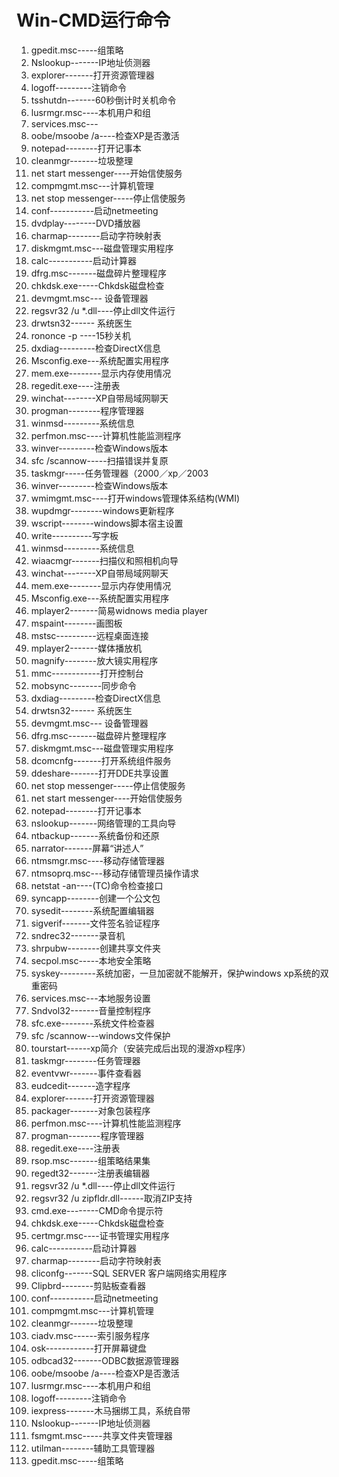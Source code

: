 # Win-CMD运行命令

1. gpedit.msc-----组策略 
3. Nslookup-------IP地址侦测器
4. explorer-------打开资源管理器
5. logoff---------注销命令
6. tsshutdn-------60秒倒计时关机命令
7. lusrmgr.msc----本机用户和组
8. services.msc---
9. oobe/msoobe /a----检查XP是否激活
10. notepad--------打开记事本
11. cleanmgr-------垃圾整理
12. net start messenger----开始信使服务
13. compmgmt.msc---计算机管理
14. net stop messenger-----停止信使服务
15. conf-----------启动netmeeting
16. dvdplay--------DVD播放器
17. charmap--------启动字符映射表
18. diskmgmt.msc---磁盘管理实用程序
19. calc-----------启动计算器
20. dfrg.msc-------磁盘碎片整理程序
21. chkdsk.exe-----Chkdsk磁盘检查
22. devmgmt.msc--- 设备管理器
23. regsvr32 /u *.dll----停止dll文件运行
24. drwtsn32------ 系统医生
25. rononce -p ----15秒关机
26. dxdiag---------检查DirectX信息
28. Msconfig.exe---系统配置实用程序
30. mem.exe--------显示内存使用情况
31. regedit.exe----注册表
32. winchat--------XP自带局域网聊天
33. progman--------程序管理器
34. winmsd---------系统信息
35. perfmon.msc----计算机性能监测程序
36. winver---------检查Windows版本
37. sfc /scannow-----扫描错误并复原
38. taskmgr-----任务管理器（2000／xp／2003
39. winver---------检查Windows版本
40. wmimgmt.msc----打开windows管理体系结构(WMI)
41. wupdmgr--------windows更新程序
42. wscript--------windows脚本宿主设置
43. write----------写字板
44. winmsd---------系统信息
45. wiaacmgr-------扫描仪和照相机向导
46. winchat--------XP自带局域网聊天
47. mem.exe--------显示内存使用情况
48. Msconfig.exe---系统配置实用程序
49. mplayer2-------简易widnows media player
50. mspaint--------画图板
51. mstsc----------远程桌面连接
52. mplayer2-------媒体播放机
53. magnify--------放大镜实用程序
54. mmc------------打开控制台
55. mobsync--------同步命令
56. dxdiag---------检查DirectX信息
57. drwtsn32------ 系统医生
58. devmgmt.msc--- 设备管理器
59. dfrg.msc-------磁盘碎片整理程序
60. diskmgmt.msc---磁盘管理实用程序
61. dcomcnfg-------打开系统组件服务
62. ddeshare-------打开DDE共享设置
64. net stop messenger-----停止信使服务
65. net start messenger----开始信使服务
66. notepad--------打开记事本
67. nslookup-------网络管理的工具向导
68. ntbackup-------系统备份和还原
69. narrator-------屏幕“讲述人”
70. ntmsmgr.msc----移动存储管理器
71. ntmsoprq.msc---移动存储管理员操作请求
72. netstat -an----(TC)命令检查接口
73. syncapp--------创建一个公文包
74. sysedit--------系统配置编辑器
75. sigverif-------文件签名验证程序
76. sndrec32-------录音机
77. shrpubw--------创建共享文件夹
78. secpol.msc-----本地安全策略
79. syskey---------系统加密，一旦加密就不能解开，保护windows xp系统的双重密码
80. services.msc---本地服务设置
81. Sndvol32-------音量控制程序
82. sfc.exe--------系统文件检查器
83. sfc /scannow---windows文件保护
85. tourstart------xp简介（安装完成后出现的漫游xp程序）
86. taskmgr--------任务管理器
87. eventvwr-------事件查看器
88. eudcedit-------造字程序
89. explorer-------打开资源管理器
90. packager-------对象包装程序
91. perfmon.msc----计算机性能监测程序
92. progman--------程序管理器
93. regedit.exe----注册表
94. rsop.msc-------组策略结果集
95. regedt32-------注册表编辑器
97. regsvr32 /u *.dll----停止dll文件运行
98. regsvr32 /u zipfldr.dll------取消ZIP支持
99. cmd.exe--------CMD命令提示符
100. chkdsk.exe-----Chkdsk磁盘检查
101. certmgr.msc----证书管理实用程序
102. calc-----------启动计算器
103. charmap--------启动字符映射表
104. cliconfg-------SQL SERVER 客户端网络实用程序
105. Clipbrd--------剪贴板查看器
106. conf-----------启动netmeeting
107. compmgmt.msc---计算机管理
108. cleanmgr-------垃圾整理
109. ciadv.msc------索引服务程序
110. osk------------打开屏幕键盘
111. odbcad32-------ODBC数据源管理器
112. oobe/msoobe /a----检查XP是否激活
113. lusrmgr.msc----本机用户和组
114. logoff---------注销命令
115. iexpress-------木马捆绑工具，系统自带
116. Nslookup-------IP地址侦测器
117. fsmgmt.msc-----共享文件夹管理器
118. utilman--------辅助工具管理器
119. gpedit.msc-----组策略

